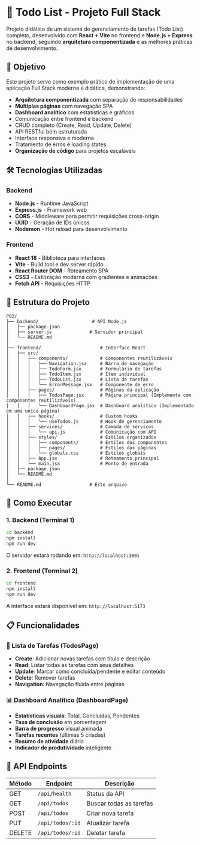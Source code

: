 # 📝 Todo List - Projeto Full Stack

Projeto didático de um sistema de gerenciamento de tarefas (Todo List) completo, desenvolvido com **React + Vite** no frontend e **Node.js + Express** no backend, seguindo **arquitetura componentizada** e as melhores práticas de desenvolvimento.

## 🎯 Objetivo

Este projeto serve como exemplo prático de implementação de uma aplicação Full Stack moderna e didática, demonstrando:

- **Arquitetura componentizada** com separação de responsabilidades
- **Múltiplas páginas** com navegação SPA
- **Dashboard analítico** com estatísticas e gráficos
- Comunicação entre frontend e backend
- CRUD completo (Create, Read, Update, Delete)
- API RESTful bem estruturada
- Interface responsiva e moderna
- Tratamento de erros e loading states
- **Organização de código** para projetos escaláveis

## 🛠️ Tecnologias Utilizadas

### Backend
- **Node.js** - Runtime JavaScript
- **Express.js** - Framework web
- **CORS** - Middleware para permitir requisições cross-origin
- **UUID** - Geração de IDs únicos
- **Nodemon** - Hot reload para desenvolvimento

### Frontend
- **React 18** - Biblioteca para interfaces
- **Vite** - Build tool e dev server rápido
- **React Router DOM** - Roteamento SPA
- **CSS3** - Estilização moderna com gradientes e animações
- **Fetch API** - Requisições HTTP

## 📂 Estrutura do Projeto

```
P02/
├── backend/                    # API Node.js
│   ├── package.json
│   ├── server.js              # Servidor principal
│   └── README.md
│
├── frontend/                      # Interface React
│   ├── src/
│   │   ├── components/            # Componentes reutilizáveis
│   │   │   ├── Navigation.jsx     # Barra de navegação
│   │   │   ├── TodoForm.jsx       # Formulário de tarefas
│   │   │   ├── TodoItem.jsx       # Item individual
│   │   │   ├── TodoList.jsx       # Lista de tarefas
│   │   │   └── ErrorMessage.jsx   # Componente de erro
│   │   ├── pages/                 # Páginas da aplicação
│   │   │   ├── TodosPage.jsx      # Página principal (Implementa com componentes reutilizáveis)
│   │   │   └── DashboardPage.jsx  # Dashboard analítico (Implementado em uma unica página)
│   │   ├── hooks/                 # Custom hooks
│   │   │   └── useTodos.js        # Hook de gerenciamento
│   │   ├── services/              # Camada de serviços
│   │   │   └── api.js             # Comunicação com API
│   │   ├── styles/                # Estilos organizados
│   │   │   ├── components/        # Estilos dos componentes
│   │   │   ├── pages/             # Estilos das páginas
│   │   │   └── globals.css        # Estilos globais
│   │   ├── App.jsx                # Roteamento principal
│   │   └── main.jsx               # Ponto de entrada
│   ├── package.json
│   └── README.md
│
└── README.md                  # Este arquivo
```

## 🚀 Como Executar

### 1. Backend (Terminal 1)
```bash
cd backend
npm install
npm run dev
```
O servidor estará rodando em: `http://localhost:3001`

### 2. Frontend (Terminal 2)
```bash
cd frontend
npm install
npm run dev
```
A interface estará disponível em: `http://localhost:5173`

## 📋 Funcionalidades

### 📝 Lista de Tarefas (TodosPage)
- **Create**: Adicionar novas tarefas com título e descrição
- **Read**: Listar todas as tarefas com seus detalhes
- **Update**: Marcar como concluída/pendente e editar conteúdo
- **Delete**: Remover tarefas
- **Navigation**: Navegação fluida entre páginas

### 📊 Dashboard Analítico (DashboardPage)
- **Estatísticas visuais**: Total, Concluídas, Pendentes
- **Taxa de conclusão** em porcentagem
- **Barra de progresso** visual animada
- **Tarefas recentes** (últimas 5 criadas)
- **Resumo de atividade** diária
- **Indicador de produtividade** inteligente

## 🔧 API Endpoints

| Método | Endpoint | Descrição |
|--------|----------|-----------|
| GET | `/api/health` | Status da API |
| GET | `/api/todos` | Buscar todas as tarefas |
| POST | `/api/todos` | Criar nova tarefa |
| PUT | `/api/todos/:id` | Atualizar tarefa |
| DELETE | `/api/todos/:id` | Deletar tarefa |
